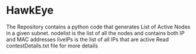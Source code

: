 # HawkEye
The Repository contains a python code that generates List of
Active Nodes in a given subnet.
nodelist is the list of all the nodes and contains both IP and MAC addresses
liveIPs is the list of all IPs that are active
Read contestDetails.txt file for more details 
